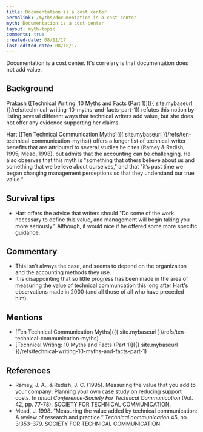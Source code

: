 ```yaml
---
title: Documentation is a cost center
permalink: /myths/documentation-is-a-cost-center
myth: Documentation is a cost center
layout: myth-topic
comments: true
created-date: 08/11/17
last-edited-date: 08/18/17
---
```


Documentation is a cost center. It's correlary is that documentation does not add value.

## Background

Prakash ([Technical Writing: 10 Myths and Facts (Part 1)]({{ site.mybaseurl }}/refs/technical-writing-10-myths-and-facts-part-1)) refutes this notion by listing several different ways that technical writers add value, but she does not offer any evidence supporting her claims.

Hart ([Ten Technical Communication Myths]({{ site.mybaseurl }}/refs/ten-technical-communication-myths)) offers a longer list of technical-writer benefits that are attributed to several studies he cites (Ramey & Redish, 1995; Mead, 1998), but admits that the accounting can be challenging. He also observes that this myth is "something that others believe about us and something that we believe about ourselves," and that "it’s past time we began changing management perceptions so that they understand our true value."

## Survival tips

* Hart offers the advice that writers should "Do some of the work necessary to define this value, and management will begin taking you more seriously." Although, it would nice if he offered some more specific guidance.

## Commentary

* This isn't always the case, and seems to depend on the organizaiton and the accounting methods they use.
* It is disappointing that so little progress has been made in the area of measuring the value of technical communcation this long after Hart's observations made in 2000 (and all those of all who have preceded him).

## Mentions

* [Ten Technical Communication Myths]({{ site.mybaseurl }}/refs/ten-technical-communication-myths)
* [Technical Writing: 10 Myths and Facts (Part 1)]({{ site.mybaseurl }}/refs/technical-writing-10-myths-and-facts-part-1)

## References

* Ramey, J. A., & Redish, J. C. (1995). Measuring the value that you add to your company: Planning your own case study on reducing support costs. In _nnual Conference-Society For Technical Communication_ (Vol. 42, pp. 77-78). SOCIETY FOR TECHNICAL COMMUNICATION.
* Mead, J. 1998. “Measuring the value added by technical communication: A review of research and practice.” _Technical communication_ 45, no. 3:353–379. SOCIETY FOR TECHNICAL COMMUNICATION.


